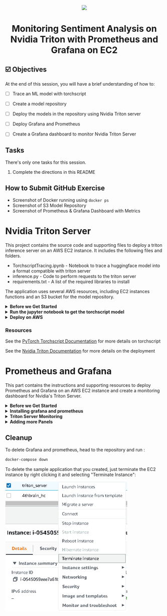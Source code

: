 <p align = "center" draggable=”false” ><img src="https://user-images.githubusercontent.com/37101144/161836199-fdb0219d-0361-4988-bf26-48b0fad160a3.png"
     width="200px"
     height="auto"/>
</p>



# <h1 align="center" id="heading">Monitoring Sentiment Analysis on Nvidia Triton with Prometheus and Grafana on EC2</h1>



## ☑️ Objectives
At the end of this session, you will have a brief understanding of how to:
- [ ] Trace an ML model with torchscript
- [ ] Create a model repository
- [ ] Deploy the models in the repository using Nvidia Triton server
- [ ] Deploy Grafana and Prometheus
- [ ] Create a Grafana dashboard to monitor Nvidia Triton Server



## Tasks
There's only one tasks for this session.
1. Complete the directions in this README


## How to Submit GitHub Exercise

- Screenshot of Docker running using `docker ps`
- Screenshot of S3 Model Repository
- Screenshot of Prometheus & Grafana Dashboard with Metrics

# Nvidia Triton Server

This project contains the source code and supporting files to deploy a triton inference server on an AWS EC2 instance. It includes the following files and folders.

- TorchscriptTracing.ipynb - Notebook to trace a huggingface model into a format compatible with triton server
- inference.py - Code to perform requests to the triton server
- requirements.txt - A list of the required libraries to install

The application uses several AWS resources, including EC2 instances functions and an S3 bucket for the model repository.

<details>
     <summary><b>Before we Get Started</b></summary>    


## I. Dependencies

To complete the assignment you need to feel confortable using ssh to remotely access an AWS EC2 instance. Docker must be installed on the instance.

### I.1 AWS account creation

Follow the next tutorial to create and verify an AWS account

<https://aws.amazon.com/premiumsupport/knowledge-center/create-and-activate-aws-account/>

### I.2 Docker installation

Use the convenience script to install docker on linux. For more

**Note: The teslabot represents the machine we're running on and the $ stands for the console indicator right before any shell commands you type appear. All the dollar sign is signifying is that what comes after is meant to be run on the command line (it is not actually a part of the command).**

```bash
 teslabot$ curl -fsSL <https://get.docker.com> -o get-docker.sh
 teslabot$ DRY_RUN=1 sh ./get-docker.sh
```

Verify that your user can run docker commandas ccan run Docker commands without using sudo.by
running by running the following command:

```bash
 teslabot$ docker ps

 CONTAINER ID        IMAGE               COMMAND             CREATED             STATUS              PORTS               NAMES

```

### I.3 Install the requirements locally to trace the model and run the inference

Install the required libraries using pip

```bash
teslabot$ pip install -r requirements.txt
```

</details>


<details>
     <summary><b>Run the jupyter notebook to get the torchscript model</b></summary>


## II. Use the TorchscriptTracing notebook to create a compatible model

To create a model compatible with Nvidia Triton server, you must run inference once with the jit compiler

![AWS region](/images/jupyter.png)

You should see a model.pt created and you need to create a config.pbtxt that contains the input and output tensor shapes:

```bash
name: "distilbert"
platform: "pytorch_libtorch"
input [
 {
    name: "input__0"
    data_type: TYPE_INT32
    dims: [1, 256]
 }
]
output {
    name: "output__0"
    data_type: TYPE_FP32
    dims: [1, 2]
  }

```

In this case, the input tensors are tokenised sentences 256 words long and the outputs are the logits for the negative/positive classes.

</details>






<details>
     <summary><b>Deploy on AWS</b></summary>

## III. Deploy on AWS

### III.1 Create an S3 model repository and launch an EC2 Instance

1. Make sure that you have an active AWS account

2. Select us-west-1 as the aws region for the remaining steps of the assignment.
  ![AWS region](/images/region_aws.png)

3. Go to [S3 storage](https://s3.console.aws.amazon.com/s3/home?region=us-west-1)
create a new bucket clicking "Create Bucket"

4. Upload the traced model with the following folder structure:
```bash
    models
    └───distilbert
        └───config.pbtxt
        └───1
            └───model.pt
```
![AWS region](/images/upload.png)

5. Go to [EC2 instances](https://us-west-1.console.aws.amazon.com/ec2/v2/home?region=us-west-1#Home:)
launch a new instance clicking "Launch Instance"
![Add User IAM](images/launch.png)

6. SSH into the EC2 instance
```bash
teslabot$ ssh -i triton-key.pem ec2-user@ec2.public.ipv4.address
```

### III.2 Deploying with Nvidia Triton server

Create a env file with aws credentials in the ec2 server:

    AWS_ACCESS_KEY_ID=SOME_ACCESS_KEY
    AWS_SECRET_ACCESS_KEY=SOME_SECRET_ACCESS_KEY
    AWS_DEFAULT_REGION=us-east-1

To run the inference server on GPU:

```bash
teslabot$ docker run --gpus=1 -p8000:8000 -p8001:8001 -p8002:8002 --env-file .envs3 -p8000:8000 -p8001:8001 -p8002:8002 --rm --net=host nvcr.io/nvidia/tritonserver:22.06-py3 tritonserver --model-repository=s3://triton-repository/models/
```

To run the inference server on CPU:

```bash
teslabot$ docker run -p8000:8000 -p8001:8001 -p8002:8002 --env-file .envs3 -p8000:8000 -p8001:8001 -p8002:8002 --rm --net=host nvcr.io/nvidia/tritonserver:22.06-py3 tritonserver --model-repository=s3://triton-repository/models/
```


### III.3 Testing the API endpoint

Modify the inference.py file to the EC2 instance IP:

![Add User IAM](images/url.png)

Run the inference client

```bash
teslabot$ python3 inference.py
```

</details>



### Resources

See the [PyTorch Torchscript Documentation](https://pytorch.org/docs/stable/jit.html) for more details on torchscript

See the [Nvidia Triton Documentation](https://docs.nvidia.com/deeplearning/triton-inference-server/user-guide/index.html) for more details on the deployment
# Prometheus and Grafana

This part contains the instructions  and supporting resources to deploy Prometheus and Grafana on an AWS EC2 instance and create a monitoring dashboard for Nvidia's Triton Server.

<details>
     <summary><b>Before we Get Started</b></summary>    

## 1 Prerequisites

a. EC2 instance

b. ports 9090 and 3000 exposed to the internet

c. Docker

d. docker-compose

e. multiple inference requests executed on triton server

### Docker-compose

Depending on your envirmenemt, docker-compose might be not installed. To install . Please check the installation method for your

- on Amazon EC2 Linux

```bash
sudo curl -L https://github.com/docker/compose/releases/latest/download/docker-compose-$(uname -s)-$(uname -m) -o /usr/local/bin/docker-compose

sudo chmod +x /usr/local/bin/docker-compose

docker-compose version
```

- On any other OS or linux distribution:
[Installation guide
](https://docs.docker.com/compose/install/)

     </details>


<details>
     <summary><b>Installing grafana and prometheus</b></summary>    

## 2. Installing grafana and prometheus

- Clone this repository on your workspace

<https://github.com/Einsteinish/Docker-Compose-Prometheus-and-Grafana>

- Create a .env file inside the repository to set the following variables:

```bash
ADMIN_USER=admin  
ADMIN_PASSWORD=admin
```

Execute the following commands to run the stack

```bash
cd Docker-Compose-Prometheus-and-Grafana
docker-compose up -d

```

- Navigate to http://\<host-ip\>:3000 and login with user admin password admin. You can change the credentials in the compose file or by supplying the ADMIN_USER and ADMIN_PASSWORD environment variables via .env file on compose up.

Grafana is preconfigured with dashboards and Prometheus as the default data source:

Name: Prometheus
Type: Prometheus
Url: <http://prometheus:9090>
Access: proxy

This grafana configuration comes with a docker Docker Host Dashboard

![link text](https://raw.githubusercontent.com/Einsteinish/Docker-Compose-Prometheus-and-Grafana/master/screens/Grafana_Docker_Host.png)\

It shows key metrics for monitoring the resource usage of your server:

- Server uptime, CPU idle percent, number of CPU cores, available memory, swap and storage
- System load average graph, running and blocked by IO processes graph, interrupts graph
- CPU usage graph by mode (guest, idle, iowait, irq, nice, softirq, steal, system, user)
- Memory usage graph by distribution (used, free, buffers, cached)
- IO usage graph (read Bps, read Bps and IO time)
- Network usage graph by device (inbound Bps, Outbound Bps)
- Swap usage and activity graphs

To access the Docker Host Dashboard, click on "f" on your keyboard while being on Grafana, then search for and click on "Docker Host".

For more information on how to navigate Grafana, check this <https://grafana.com/docs/grafana/next/dashboards/use-dashboards/>

</details>


<details>
     <summary><b>Triton Server Monitoring</b></summary>    

## 3. triton server monitoring

### 3.1 exposing metrics

Triton provides Prometheus metrics indicating GPU and request statistics. By default, these metrics are available at http://\<host\>:8002/metrics. The metrics are only available by accessing the endpoint, and are not pushed or published to any remote server. The metric format is plain text so you can view them directly, for example:

```curl <host>:8002/metrics```

### 3.2 Collecting metrics

* Modify the prometheus configuration located in prometheus/prometheus.yml
 to collect triton server metrics .
 A scrape_config section specifies a set of targets and parameters describing how to scrape them. In the general case, one scrape configuration specifies a single job. In advanced configurations, this may change.
Targets may be statically configured via the static_configs parameter or dynamically discovered using one of the supported service-discovery mechanisms.

* Create a new scraping job and use static config with the metrics hosts.

* Reload your docker compose stack to take advantage of the recent changes.
*  Head to prometheus UI and check whether you are pulling data.
* Play around with Triton servers metrics
<https://github.com/triton-inference-server/server/blob/main/docs/metrics.md>



### 3.3 Building a dashboard

Head to Grafana's explore page (you can find it on the left sidebar).
Inside the metrics browser, write this query :

```python
sum by (model,version) (rate(nv_inference_request_success[30s]))
```

This will shows the number of successful requests by every passing second.

Change the time window to match the time when you were doing model inferring with triton server, then click on run query. You should be able to see

![metrics](images/query_1.png)

On the top right, click on "Add to dashboard", and then on "Open dashboard". This will create a new dashboard containing a panel that uses the query we definded earlier.


![open_dashboard](images/open_dashboard.png)

Click on Ctrl + S  to save the dashboard.

Congrats ! you just created your first Grafana panel and dashboard

</details>

<details>
     <summary><b>Adding more Panels</b></summary>    

## 4. Adding more panels

### 4.1 Prometheus quering

In order to build new panels, we need a good understaning of querying with prometheus (PromQL)

<https://prometheus.io/docs/prometheus/latest/querying/basics/>

Let's check some examples

<https://prometheus.io/docs/prometheus/latest/querying/examples/>

### 4.2 More panels = more fun

The goal of this part of the assignement is to create new 4 panels:

**a. Cumulative Inference Requests:**
The cumulative number of inference requests succcess and failures by time.

![Cumulative](images/Cumulative.png)

**b. Batch size :**
the ratio of the number of inference requests on the execution numbers by time.

![Batch](images/batch.png)

**c. Queue time by requst:**
the ratio of queue time/request.

![queue](images/queue.png)

**d. Request failure by Second:**
Number of failed requests by second

![requests_fail](images/requests_fail.png)

</details>


## Cleanup

To delete Grafana and prometheus, head to the repository and run :

```bash
docker-compose down
```

To delete the sample application that you created, just terminate the EC2 instance by right clicking it and selecting "Terminate Instance":

![Add User IAM](images/terminate.png)

